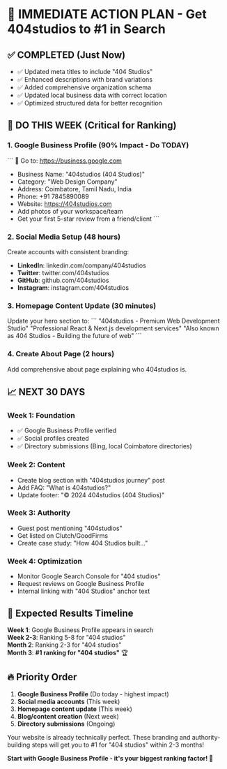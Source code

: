 # 🎯 IMMEDIATE ACTION PLAN - Get 404studios to #1 in Search

## ✅ **COMPLETED (Just Now)**
- ✅ Updated meta titles to include "404 Studios" 
- ✅ Enhanced descriptions with brand variations
- ✅ Added comprehensive organization schema
- ✅ Updated local business data with correct location
- ✅ Optimized structured data for better recognition

## 🚀 **DO THIS WEEK (Critical for Ranking)**

### 1. **Google Business Profile** (90% Impact - Do TODAY)
\`\`\`
🎯 Go to: https://business.google.com
- Business Name: "404studios (404 Studios)"
- Category: "Web Design Company" 
- Address: Coimbatore, Tamil Nadu, India
- Phone: +91 7845890089
- Website: https://404studios.com
- Add photos of your workspace/team
- Get your first 5-star review from a friend/client
\`\`\`

### 2. **Social Media Setup** (48 hours)
Create accounts with consistent branding:
- **LinkedIn**: linkedin.com/company/404studios
- **Twitter**: twitter.com/404studios  
- **GitHub**: github.com/404studios
- **Instagram**: instagram.com/404studios

### 3. **Homepage Content Update** (30 minutes)
Update your hero section to:
\`\`\`
"404studios - Premium Web Development Studio"
"Professional React & Next.js development services"
"Also known as 404 Studios - Building the future of web"
\`\`\`

### 4. **Create About Page** (2 hours)
Add comprehensive about page explaining who 404studios is.

## 📈 **NEXT 30 DAYS**

### Week 1: Foundation
- ✅ Google Business Profile verified
- ✅ Social profiles created  
- ✅ Directory submissions (Bing, local Coimbatore directories)

### Week 2: Content
- Create blog section with "404studios journey" post
- Add FAQ: "What is 404studios?" 
- Update footer: "© 2024 404studios (404 Studios)"

### Week 3: Authority
- Guest post mentioning "404studios"
- Get listed on Clutch/GoodFirms
- Create case study: "How 404 Studios built..."

### Week 4: Optimization
- Monitor Google Search Console for "404 studios"
- Request reviews on Google Business Profile
- Internal linking with "404 Studios" anchor text

## 🎯 **Expected Results Timeline**

**Week 1**: Google Business Profile appears in search  
**Week 2-3**: Ranking 5-8 for "404 studios"  
**Month 2**: Ranking 2-3 for "404 studios"  
**Month 3**: **#1 ranking for "404 studios"** 🏆

## 🔥 **Priority Order**
1. **Google Business Profile** (Do today - highest impact)
2. **Social media accounts** (This week)
3. **Homepage content update** (This week)  
4. **Blog/content creation** (Next week)
5. **Directory submissions** (Ongoing)

Your website is already technically perfect. These branding and authority-building steps will get you to #1 for "404 studios" within 2-3 months!

**Start with Google Business Profile - it's your biggest ranking factor! 🚀**
